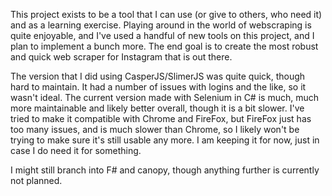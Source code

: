This project exists to be a tool that I can use (or give to others, who need it) and as a learning exercise. Playing around in the world of webscraping is quite enjoyable, and I've used a handful of new tools on this project, and I plan to implement a bunch more. The end goal is to create the most robust and quick web scraper for Instagram that is out there. 

The version that I did using CasperJS/SlimerJS was quite quick, though hard to maintain. It had a number of issues with logins and the like, so it wasn't ideal. The current version made with Selenium in C# is much, much more maintainable and likely better overall, though it is a bit slower. I've tried to make it compatible with Chrome and FireFox, but FireFox just has too many issues, and is much slower than Chrome, so I likely won't be trying to make sure it's still usable any more. I am keeping it for now, just in case I do need it for something.

I might still branch into F# and canopy, though anything further is currently not planned.

